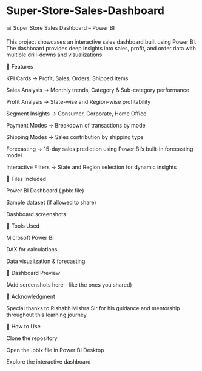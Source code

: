 # Super-Store-Sales-Dashboard
📊 Super Store Sales Dashboard – Power BI

This project showcases an interactive sales dashboard built using Power BI.
The dashboard provides deep insights into sales, profit, and order data with multiple drill-downs and visualizations.

🔹 Features

KPI Cards → Profit, Sales, Orders, Shipped Items

Sales Analysis → Monthly trends, Category & Sub-category performance

Profit Analysis → State-wise and Region-wise profitability

Segment Insights → Consumer, Corporate, Home Office

Payment Modes → Breakdown of transactions by mode

Shipping Modes → Sales contribution by shipping type

Forecasting → 15-day sales prediction using Power BI’s built-in forecasting model

Interactive Filters → State and Region selection for dynamic insights

📂 Files Included

Power BI Dashboard (.pbix file)

Sample dataset (if allowed to share)

Dashboard screenshots

🚀 Tools Used

Microsoft Power BI

DAX for calculations

Data visualization & forecasting

📸 Dashboard Preview

(Add screenshots here – like the ones you shared)

🙏 Acknowledgment

Special thanks to Rishabh Mishra Sir for his guidance and mentorship throughout this learning journey.

📌 How to Use

Clone the repository

Open the .pbix file in Power BI Desktop

Explore the interactive dashboard
